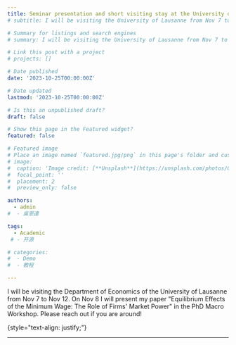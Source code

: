 ```yaml
---
title: Seminar presentation and short visiting stay at the University of Lausanne (7-12/11/2023).
# subtitle: I will be visiting the University of Lausanne from Nov 7 to Nov 12.

# Summary for listings and search engines
# summary: I will be visiting the University of Lausanne from Nov 7 to Nov 12. Please reach out if you are around!

# Link this post with a project
# projects: []

# Date published
date: '2023-10-25T00:00:00Z'

# Date updated
lastmod: '2023-10-25T00:00:00Z'

# Is this an unpublished draft?
draft: false

# Show this page in the Featured widget?
featured: false

# Featured image
# Place an image named `featured.jpg/png` in this page's folder and customize its options here.
# image:
#  caption: 'Image credit: [**Unsplash**](https://unsplash.com/photos/CpkOjOcXdUY)'
#  focal_point: ''
#  placement: 2
#  preview_only: false

authors:
  - admin
#  - 吳恩達

tags:
  - Academic
 # - 开源

# categories:
#  - Demo
#  - 教程

---
```

I will be visiting the Department of Economics of the University of Lausanne from Nov 7 to Nov 12. On Nov 8 I will present my paper "Equilibrium Effects of the Minimum Wage: The Role of Firms' Market Power" in the PhD Macro Workshop. Please reach out if you are around!

{style="text-align: justify;"}

---
